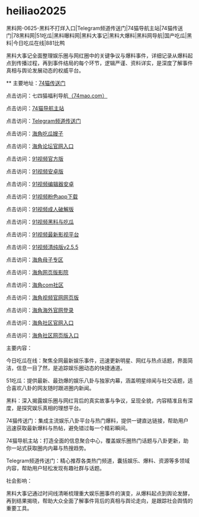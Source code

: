 # heiliao2025
黑料网-0625-黑料不打烊入口|Telegram频道传送门|74猫导航主站|74猫传送门|78黑料网|51吃瓜|黑料曝料网|黑料大事记|黑料大爆料|黑料网导航|国产吃瓜|黑料|今日吃瓜在线|881比鸭

黑料大事记全面整理娱乐圈与网红圈中的关键争议与爆料事件，详细记录从爆料起点到传播过程，再到事件结局的每个环节，逻辑严谨、资料详实，是深度了解事件真相与舆论发展动态的权威平台。

** 主要地址：<a href="https://74mao.com/">74猫传送门</a>

点击访问：七四猫福利导航<a href="https://74mao.com/">（74mao.com）</a>

点击访问：<a href="https://74mao.com/">74猫导航主站</a>

点击访问：<a href="https://74mao.com/">Telegram频道传送门</a>

点击访问：<a href="https://hj-765.pages.dev/">海角吃瓜嫂子</a>  

点击访问：<a href="https://hj-777.pages.dev/">海角论坛官网入口</a>  

点击访问：<a href="https://hj-1016.pages.dev/">91视频官方版</a>  

点击访问：<a href="https://hj-1017.pages.dev/">91视频安卓版</a>  

点击访问：<a href="https://hj-1018.pages.dev/">91视频编辑器安卓</a>  

点击访问：<a href="https://hj-1019.pages.dev/">91视频粉色app下载</a>  

点击访问：<a href="https://hj-1020.pages.dev/">91视频成人破解版</a>  

点击访问：<a href="https://hj-696.pages.dev/">91视频黑料与吃瓜</a>  

点击访问：<a href="https://hj-697.pages.dev/">91视频最新影视平台</a>  

点击访问：<a href="https://hj-1024.pages.dev/">91视频清纯版v2.5.5</a>  

点击访问：<a href="https://hj-1025.pages.dev/">海角母子专区</a>  

点击访问：<a href="https://hj-1026.pages.dev/">海角网页版影院</a>  

点击访问：<a href="https://hj-1027.pages.dev/">海角com社区</a>  

点击访问：<a href="https://hj-1028.pages.dev/">海角视频官网网页版</a>  

点击访问：<a href="https://hj-1029.pages.dev/">海角海外官网登录</a>  

点击访问：<a href="https://hj-1030.pages.dev/">海角社区官网入口</a>  

点击访问：<a href="https://hj-1031.pages.dev/">海角社区网页版入口</a>  

主要内容：

今日吃瓜在线：聚焦全网最新娱乐事件，迅速更新明星、网红与热点话题，界面简洁，信息一目了然，是追踪娱乐圈动态的快捷通道。

51吃瓜：提供最新、最劲爆的娱乐八卦与独家内幕，涵盖明星绯闻与社交话题，适合喜欢八卦的网友随时跟进圈内新闻。

黑料：深入揭露娱乐圈与网红背后的真实故事与争议，呈现全貌，内容精准且有深度，是探究娱乐真相的理想平台。

74猫传送门：集成主流娱乐八卦平台与热门爆料，提供一键直达链接，帮助用户迅速获取最新爆料与热帖，避免错过每一个精彩瞬间。

74猫导航主站：打造全面的信息聚合中心，覆盖娱乐圈热门话题与八卦更新，助你一站式获取圈内内幕与热搜趋势。

Telegram频道传送门：精心推荐各类热门频道，囊括娱乐、爆料、资源等多领域内容，帮助用户轻松发现有趣社群与话题。

社会影响：

黑料大事记通过时间线清晰梳理重大娱乐圈事件的演变，从爆料起点到舆论发酵，再到结果揭晓，帮助大众全面了解事件背后的真相与舆论走向，是跟踪社会舆情的重要工具。

<span style="display:none;">[Canonical link](https://github.com/hihi20250625/viv2）</span>
